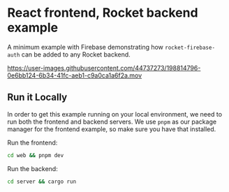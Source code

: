 # React frontend, Rocket backend example

A minimum example with Firebase demonstrating how `rocket-firebase-auth`
can be added to any Rocket backend.

<https://user-images.githubusercontent.com/44737273/198814796-0e6bb124-6b34-41fc-aeb1-c9a0ca1a6f2a.mov>

## Run it Locally

In order to get this example running on your local environment, we need to run both the frontend and backend servers.
We use `pnpm` as our package manager for the frontend example, so make sure you have that installed.

Run the frontend:

```sh
cd web && pnpm dev
```

Run the backend:

```sh
cd server && cargo run
```
